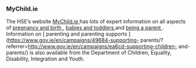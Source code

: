###  MyChild.ie

The HSE’s website [ MyChild.ie ](https://www2.hse.ie/my-child/) has lots of
expert information on all aspects of [ pregnancy and birth
](https://www2.hse.ie/pregnancy/) , [ babies and toddlers
](https://www2.hse.ie/babies-and-toddlers/) and [ being a parent
](https://www2.hse.ie/parents/) . Information on [ parenting and parenting
supports ](https://www.gov.ie/en/campaigns/49684-supporting-
parents/?referrer=http://www.gov.ie/en/campaigns/ea6cd-supporting-children-
and-parents/) is also available from the Department of Children, Equality,
Disability, Integration and Youth.
